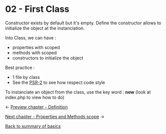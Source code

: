 02 - First Class
============================

Constructor exists by default but it's empty.
Define the constructor allows to initialize the object at the instanciation.

Into Class, we can have :
- properties with scoped
- methods with scoped
- constructors to initialize the object

Best practice :
- 1 file by class
- See the [PSR-2](https://www.php-fig.org/psr/psr-2/) to see how respect code style

To instanciate an object from the class, use the key word : **new** (look at index.php to view how to do)

<- [Preview chapter - Definition](https://github.com/gael-damour/php-oriented-object-learning/tree/master/Basics/01-Definition)

[Next chapter - Properties and Methods scope](https://github.com/gael-damour/php-oriented-object-learning/tree/master/Basics/03-Scoped) ->

[Back to summary of basics](https://github.com/gael-damour/php-oriented-object-learning/tree/master/Basics)